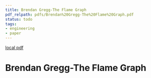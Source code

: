 ```yaml
---
title: Brendan Gregg-The Flame Graph
pdf_relpath: pdfs/Brendan%20Gregg-The%20Flame%20Graph.pdf
status: todo
tags:
- engineering
- paper
---
```


[local pdf](../../../pdfs/Brendan%20Gregg-The%20Flame%20Graph.pdf)

# Brendan Gregg-The Flame Graph
